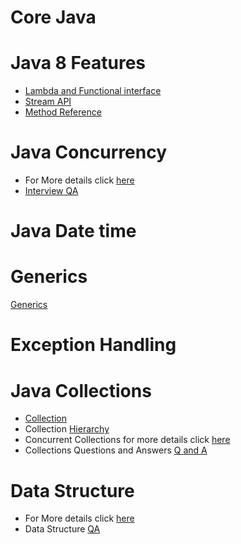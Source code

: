 
# Core Java
# Java 8 Features
- [Lambda and Functional interface](/Java8_Proj/LambdaAndFunctionalInterface.md)
- [Stream API](/Java8_Proj/streams.md)
- [Method Reference](/Java8_Proj/method_reference.md) 
# Java Concurrency
- For More details click [here](/Java8_Proj/concurrency.md)
- [Interview QA](/Java8_Proj/concurrency_qa.md)
# Java Date time

# Generics
[Generics](/Java8_Proj/generics.md)

# Exception Handling

# Java Collections
- [Collection](/Java8_Proj/collections.md)
- Collection [Hierarchy](/Java8_Proj/collections_hierarchy.jpg)
- Concurrent Collections for more details click [here](/Java8_Proj/concurrent_collections.md) 
- Collections Questions and Answers [Q and A](/Java8_Proj/collections_QA.md) 

# Data Structure  
- For More details click [here](/Java8_Proj/data_structure.md)
- Data Structure [QA](/Java8_Proj/data_structureqa.md)


